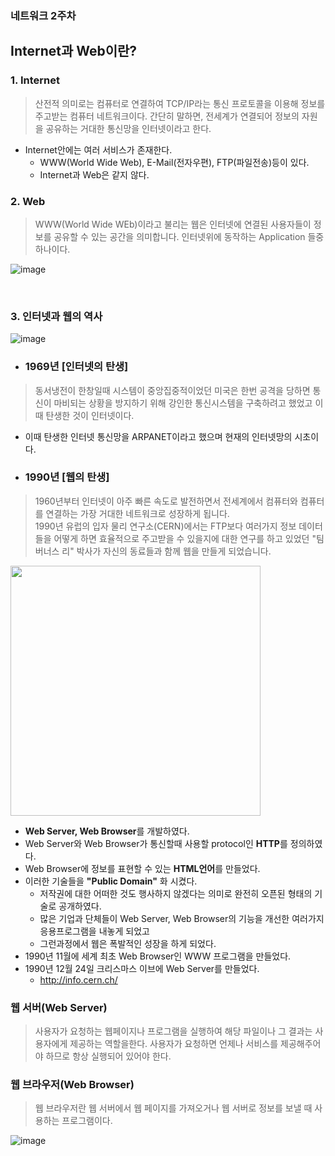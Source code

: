 ### 네트워크 2주차

## **Internet과 Web이란?** 

### 1. Internet
> 산전적 의미로는 컴퓨터로 연결하여 TCP/IP라는 통신 프로토콜을 이용해 정보를 주고받는 컴퓨터 네트워크이다.
> 간단히 말하면, 전세계가 연결되어 정보의 자원을 공유하는 거대한 통신망을 인터넷이라고 한다.
* Internet안에는 여러 서비스가 존재한다.
  * WWW(World Wide Web), E-Mail(전자우편), FTP(파일전송)등이 있다.
  * Internet과 Web은 같지 않다.

### 2. Web
> WWW(World Wide WEb)이라고 불리는 웹은 인터넷에 연결된 사용자들이 정보를 공유할 수 있는 공간을 의미합니다. 인터넷위에 동작하는 Application 들중 하나이다.

![image](https://user-images.githubusercontent.com/43923432/130022634-04ce0fc9-5cea-4a88-8016-4dc3a6529e3a.png)

<br>


### 3. 인터넷과 웹의 역사
![image](https://user-images.githubusercontent.com/43923432/130032659-05c31cab-3840-408a-91b0-b8a17631891f.png)

* ### **1969년 [인터넷의 탄생]**
> 동서냉전이 한창일때 시스템이 중앙집중적이었던 미국은 한번 공격을 당하면 통신이 마비되는 상황을 방지하기 위해 강인한 통신시스템을 구축하려고 했었고 이때 탄생한 것이 인터넷이다.
  *  이때 탄생한 인터넷 통신망을 ARPANET이라고 했으며 현재의 인터넷망의 시초이다.


* ### **1990년 [웹의 탄생]**
> 1960년부터 인터넷이 아주 빠른 속도로 발전하면서 전세계에서 컴퓨터와 컴퓨터를 연결하는 가장 거대한 네트워크로 성장하게 됩니다. <br>
> 1990년 유럽의 입자 물리 연구소(CERN)에서는 FTP보다 여러가지 정보 데이터들을 
> 어떻게 하면 효율적으로 주고받을 수 있을지에 대한 연구를 하고 있었던 "팀 버너스 리" 
> 박사가 자신의 동료들과 함께 웹을 만들게 되었습니다.
  
<img src="https://user-images.githubusercontent.com/43923432/130023256-39e54849-dcde-4e1b-8b16-15d13fb013a8.png" width="400">

* **Web Server, Web Browser**를 개발하였다.
* Web Server와 Web Browser가 통신할때 사용할 protocol인 **HTTP**를 정의하였다.
* Web Browser에 정보를 표현할 수 있는 **HTML언어**를 만들었다.
* 이러한 기술들을 **"Public Domain"** 화 시켰다.
  * 저작권에 대한 어떠한 것도 행사하지 않겠다는 의미로 완전히 오픈된 형태의 기술로 공개하였다.
  * 많은 기업과 단체들이 Web Server, Web Browser의 기능을 개선한 여러가지 응용프로그램을 내놓게 되었고 
  * 그런과정에서 웹은 폭발적인 성장을 하게 되었다.
* 1990년 11월에 세계 최초 Web Browser인 WWW 프로그램을 만들었다.
* 1990년 12월 24일 크리스마스 이브에 Web Server를 만들었다.
  * http://info.cern.ch/  

### 웹 서버(Web Server)
> 사용자가 요청하는 웹페이지나 프로그램을 실행하여 해당 파일이나 그 결과는 사용자에게 제공하는 역할을한다.
> 사용자가 요청하면 언제나 서비스를 제공해주어야 하므로 항상 실행되어 있어야 한다.

### 웹 브라우저(Web Browser)
> 웹 브라우저란 웹 서버에서 웹 페이지를 가져오거나 웹 서버로 정보를 보낼 때 사용하는 프로그램이다.

![image](https://user-images.githubusercontent.com/43923432/130018778-5bccc90f-44f6-48cd-ae62-da3f1074271f.png)


